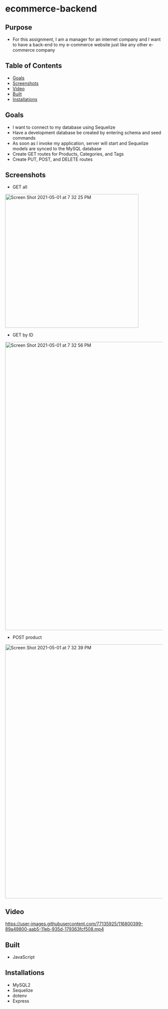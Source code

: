 # ecommerce-backend

## Purpose
* For this assignment, I am a manager for an internet company and I want to have a back-end to my e-commerce website just like any other e-commerce company

## Table of Contents
* [Goals](#Goals)
* [Screenshots](#Screenshots)
* [Video](#Video)
* [Built](#Built)
* [Installations](#Installations)

## Goals
* I want to connect to my database using Sequelize
* Have a development database be created by entering schema and seed commands
* As soon as I invoke my application, server will start and Sequelize models are synced to the MySQL database
* Create GET routes for Products, Categories, and Tags
* Create PUT, POST, and DELETE routes

## Screenshots
* GET all
<img width="426" alt="Screen Shot 2021-05-01 at 7 32 25 PM" src="https://user-images.githubusercontent.com/77135925/116800379-6bd73300-aab5-11eb-85a8-d9c5ed5ec8fd.png">

* GET by ID
<img width="918" alt="Screen Shot 2021-05-01 at 7 32 56 PM" src="https://user-images.githubusercontent.com/77135925/116800395-7f829980-aab5-11eb-9484-6ab54e92e822.png">

* POST product
<img width="809" alt="Screen Shot 2021-05-01 at 7 32 39 PM" src="https://user-images.githubusercontent.com/77135925/116800385-74c80480-aab5-11eb-88a1-fe9e3eb0eea0.png">

## Video

https://user-images.githubusercontent.com/77135925/116800399-89a49800-aab5-11eb-935d-179363fcf508.mp4


## Built
* JavaScript

## Installations
* MySQL2
* Sequelize
* dotenv 
* Express
